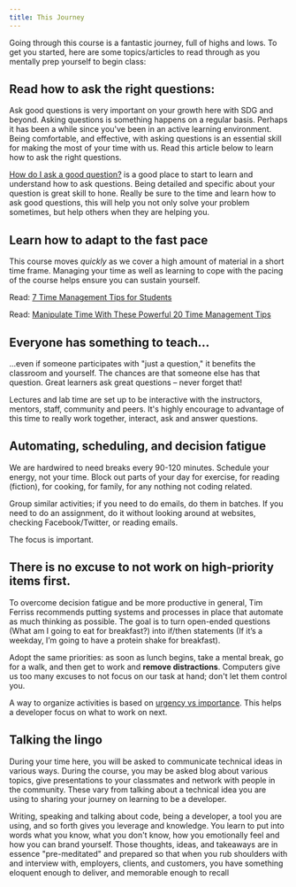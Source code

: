 ```yaml
---
title: This Journey
---
```


Going through this course is a fantastic journey, full of highs and lows. To get
you started, here are some topics/articles to read through as you mentally prep
yourself to begin class:

## Read how to ask the right questions:

Ask good questions is very important on your growth here with SDG and beyond.
Asking questions is something happens on a regular basis. Perhaps it has been a
while since you've been in an active learning environment. Being comfortable,
and effective, with asking questions is an essential skill for making the most
of your time with us. Read this article below to learn how to ask the right
questions.

[How do I ask a good question?](https://stackoverflow.com/help/how-to-ask) is a
good place to start to learn and understand how to ask questions. Being detailed
and specific about your question is great skill to hone. Really be sure to the
time and learn how to ask good questions, this will help you not only solve your
problem sometimes, but help others when they are helping you.

## Learn how to adapt to the fast pace

This course moves _quickly_ as we cover a high amount of material in a short
time frame. Managing your time as well as learning to cope with the pacing of
the course helps ensure you can sustain yourself.

Read:
[7 Time Management Tips for Students](https://www.topuniversities.com/blog/7-time-management-tips-students)

Read:
[Manipulate Time With These Powerful 20 Time Management Tips](https://www.forbes.com/sites/johnrampton/2018/05/01/manipulate-time-with-these-powerful-20-time-management-tips)

## Everyone has something to teach...

...even if someone participates with "just a question," it benefits the
classroom and yourself. The chances are that someone else has that question.
Great learners ask great questions – never forget that!

Lectures and lab time are set up to be interactive with the instructors,
mentors, staff, community and peers. It's highly encourage to advantage of this
time to really work together, interact, ask and answer questions.

## Automating, scheduling, and decision fatigue

We are hardwired to need breaks every 90-120 minutes. Schedule your energy, not
your time. Block out parts of your day for exercise, for reading \(fiction\),
for cooking, for family, for any nothing not coding related.

Group similar activities; if you need to do emails, do them in batches. If you
need to do an assignment, do it without looking around at websites, checking
Facebook/Twitter, or reading emails.

The focus is important.

## There is no excuse to not work on high-priority items first.

To overcome decision fatigue and be more productive in general, Tim Ferriss
recommends putting systems and processes in place that automate as much thinking
as possible. The goal is to turn open-ended questions \(What am I going to eat
for breakfast?\) into if/then statements \(If it’s a weekday, I’m going to have
a protein shake for breakfast\).

Adopt the same priorities: as soon as lunch begins, take a mental break, go for
a walk, and then get to work and **remove distractions**. Computers give us too
many excuses to not focus on our task at hand; don't let them control you.

A way to organize activities is based on
[urgency vs importance](https://www.mindtools.com/pages/article/newHTE_91.htm).
This helps a developer focus on what to work on next.

## Talking the lingo

During your time here, you will be asked to communicate technical ideas in
various ways. During the course, you may be asked blog about various topics,
give presentations to your classmates and network with people in the community.
These vary from talking about a technical idea you are using to sharing your
journey on learning to be a developer.

Writing, speaking and talking about code, being a developer, a tool you are
using, and so forth gives you leverage and knowledge. You learn to put into
words what you know, what you don't know, how you emotionally feel and how you
can brand yourself. Those thoughts, ideas, and takeaways are in essence
"pre-meditated" and prepared so that when you rub shoulders with and interview
with, employers, clients, and customers, you have something eloquent enough to
deliver, and memorable enough to recall
